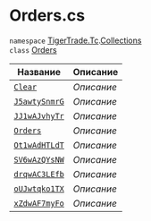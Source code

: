 
# Orders.cs
`namespace` [TigerTrade.Tc](../../../TigerTrade.Tc.md).[Collections](../../../TigerTrade.Tc/Collections.md)  
    `class` [Orders](../Orders.cs.md)

| Название | Описание |
| --- | --- |
| [`Clear`](./Методы/Clear.md) | *Описание* |
| [`J5awtySnmrG`](./Методы/J5awtySnmrG.md) | *Описание* |
| [`JJ1wAJvhyTr`](./Методы/JJ1wAJvhyTr.md) | *Описание* |
| [`Orders`](./Методы/Orders.md) | *Описание* |
| [`Ot1wAdHTLdT`](./Методы/Ot1wAdHTLdT.md) | *Описание* |
| [`SV6wAzQYsNW`](./Методы/SV6wAzQYsNW.md) | *Описание* |
| [`drqwAC3LEfb`](./Методы/drqwAC3LEfb.md) | *Описание* |
| [`oUJwtqko1TX`](./Методы/oUJwtqko1TX.md) | *Описание* |
| [`xZdwAF7myFo`](./Методы/xZdwAF7myFo.md) | *Описание* |
